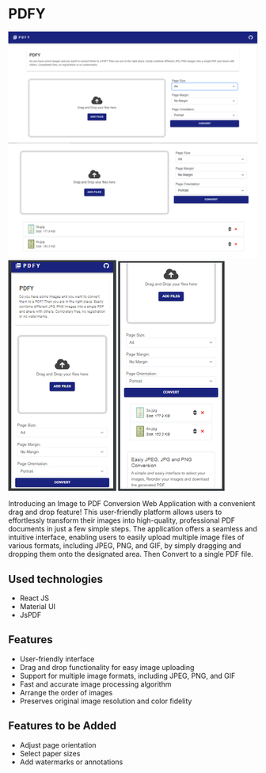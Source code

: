# PDFY
![alt text](https://raw.githubusercontent.com/kaleab-shumet/Pdfy/main/images/pdf1.PNG)
![alt text](https://raw.githubusercontent.com/kaleab-shumet/Pdfy/main/images/pdf2.PNG)
![alt text](https://raw.githubusercontent.com/kaleab-shumet/Pdfy/main/images/pdf3.PNG)
![alt text](https://raw.githubusercontent.com/kaleab-shumet/Pdfy/main/images/pdf4.PNG)

Introducing an Image to PDF Conversion Web Application with a convenient drag and drop feature! This user-friendly platform allows users to effortlessly transform their images into high-quality, professional PDF documents in just a few simple steps.
The application offers a seamless and intuitive interface, enabling users to easily upload multiple image files of various formats, including JPEG, PNG, and GIF, by simply dragging and dropping them onto the designated area. Then Convert to a single PDF file.



## Used technologies
- React JS
- Material UI
- JsPDF

## Features
- User-friendly interface
- Drag and drop functionality for easy image uploading
- Support for multiple image formats, including JPEG, PNG, and GIF
- Fast and accurate image processing algorithm
- Arrange the order of images
- Preserves original image resolution and color fidelity

## Features to be Added
- Adjust page orientation
- Select paper sizes
- Add watermarks or annotations
